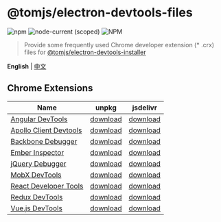 # @tomjs/electron-devtools-files

![npm](https://img.shields.io/npm/v/%40tomjs/electron-devtools-files) ![node-current (scoped)](https://img.shields.io/node/v/%40tomjs/electron-devtools-files) ![NPM](https://img.shields.io/npm/l/%40tomjs%2Felectron-devtools-files)

> Provide some frequently used Chrome developer extension (\* .crx) files for [@tomjs/electron-devtools-installer](https://github.com/tomgao365/electron-devtools-installer)

**English** | [中文](./README.zh_CN.md)

## Chrome Extensions

| Name | unpkg | jsdelivr |
| --- | --- | --- |
| [Angular DevTools](https://chromewebstore.google.com/detail/ienfalfjdbdpebioblfackkekamfmbnh) | [download](https://www.unpkg.com/@tomjs/electron-devtools-files/ienfalfjdbdpebioblfackkekamfmbnh.crx) | [download](https://cdn.jsdelivr.net/npm/@tomjs/electron-devtools-files/ienfalfjdbdpebioblfackkekamfmbnh.crx) |
| [Apollo Client Devtools](https://chromewebstore.google.com/detail/jdkknkkbebbapilgoeccciglkfbmbnfm) | [download](https://www.unpkg.com/@tomjs/electron-devtools-files/jdkknkkbebbapilgoeccciglkfbmbnfm.crx) | [download](https://cdn.jsdelivr.net/npm/@tomjs/electron-devtools-files/jdkknkkbebbapilgoeccciglkfbmbnfm.crx) |
| [Backbone Debugger](https://chromewebstore.google.com/detail/bhljhndlimiafopmmhjlgfpnnchjjbhd) | [download](https://www.unpkg.com/@tomjs/electron-devtools-files/bhljhndlimiafopmmhjlgfpnnchjjbhd.crx) | [download](https://cdn.jsdelivr.net/npm/@tomjs/electron-devtools-files/bhljhndlimiafopmmhjlgfpnnchjjbhd.crx) |
| [Ember Inspector](https://chromewebstore.google.com/detail/bmdblncegkenkacieihfhpjfppoconhi) | [download](https://www.unpkg.com/@tomjs/electron-devtools-files/bmdblncegkenkacieihfhpjfppoconhi.crx) | [download](https://cdn.jsdelivr.net/npm/@tomjs/electron-devtools-files/bmdblncegkenkacieihfhpjfppoconhi.crx) |
| [jQuery Debugger](https://chromewebstore.google.com/detail/dbhhnnnpaeobfddmlalhnehgclcmjimi) | [download](https://www.unpkg.com/@tomjs/electron-devtools-files/dbhhnnnpaeobfddmlalhnehgclcmjimi.crx) | [download](https://cdn.jsdelivr.net/npm/@tomjs/electron-devtools-files/dbhhnnnpaeobfddmlalhnehgclcmjimi.crx) |
| [MobX DevTools](https://chromewebstore.google.com/detail/pfgnfdagidkfgccljigdamigbcnndkod) | [download](https://www.unpkg.com/@tomjs/electron-devtools-files/pfgnfdagidkfgccljigdamigbcnndkod.crx) | [download](https://cdn.jsdelivr.net/npm/@tomjs/electron-devtools-files/pfgnfdagidkfgccljigdamigbcnndkod.crx) |
| [React Developer Tools](https://chromewebstore.google.com/detail/fmkadmapgofadopljbjfkapdkoienihi) | [download](https://www.unpkg.com/@tomjs/electron-devtools-files/fmkadmapgofadopljbjfkapdkoienihi.crx) | [download](https://cdn.jsdelivr.net/npm/@tomjs/electron-devtools-files/fmkadmapgofadopljbjfkapdkoienihi.crx) |
| [Redux DevTools](https://chromewebstore.google.com/detail/lmhkpmbekcpmknklioeibfkpmmfibljd) | [download](https://www.unpkg.com/@tomjs/electron-devtools-files/lmhkpmbekcpmknklioeibfkpmmfibljd.crx) | [download](https://cdn.jsdelivr.net/npm/@tomjs/electron-devtools-files/lmhkpmbekcpmknklioeibfkpmmfibljd.crx) |
| [Vue.js DevTools](https://chromewebstore.google.com/detail/nhdogjmejiglipccpnnnanhbledajbpd) | [download](https://www.unpkg.com/@tomjs/electron-devtools-files/nhdogjmejiglipccpnnnanhbledajbpd.crx) | [download](https://cdn.jsdelivr.net/npm/@tomjs/electron-devtools-files/nhdogjmejiglipccpnnnanhbledajbpd.crx) |

